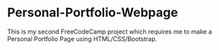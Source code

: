 # Personal-Portfolio-Webpage
This is my second FreeCodeCamp project which requires me to make a Personal Portfolio Page using HTML/CSS/Bootstrap. 
